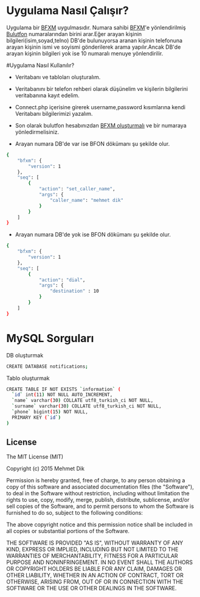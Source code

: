 # Uygulama Nasıl Çalışır?
Uygulama bir [BFXM] uygulmasıdır. Numara sahibi [BFXM]'e yönlendirilmiş [Bulutfon] numaralarından birini arar.Eğer arayan kişinin bilgileri(isim,soyad,telno) DB'de bulunuyorsa aranan kişinin telefonuna arayan kişinin ismi ve soyismi gönderilerek arama yapılır.Ancak DB'de arayan kişinin bilgileri yok ise 10 numaralı menuye yönlendirilir.



#Uygulama Nasıl Kullanılır?
- Veritabanı ve tabloları oluşturalım.
- Veritabanını bir telefon rehberi olarak düşünelim ve kişilerin bilgilerini veritabanına kayıt edelim.
- Connect.php içerisine girerek username,password kısımlarına kendi Veritabanı bilgilerimizi yazalım.
- Son olarak bulutfon hesabınızdan [BFXM oluşturmalı] ve bir numaraya yönledirmelisiniz.




- Arayan numara DB'de var ise BFON dökümanı şu şekilde olur.
```sh
{
    "bfxm": {
        "version": 1
    },
    "seq": [
        {
            "action": "set_caller_name",
            "args": {
                "caller_name": "mehmet dik"
            }
        }
    ]
}
```

- Arayan numara DB'de yok ise BFON dökümanı şu şekilde olur.
```sh
{
    "bfxm": {
        "version": 1
    },
    "seq": [
        {
            "action": "dial",
            "args": {
                "destination" : 10
            }
        }
    ]
}
```

# MySQL Sorguları
DB oluşturmak

```sh
CREATE DATABASE notifications;
```

Tablo oluşturmak

```sh
CREATE TABLE IF NOT EXISTS `information` (
  `id` int(11) NOT NULL AUTO_INCREMENT,
  `name` varchar(30) COLLATE utf8_turkish_ci NOT NULL,
  `surname` varchar(30) COLLATE utf8_turkish_ci NOT NULL,
  `phone` bigint(15) NOT NULL,
  PRIMARY KEY (`id`)
)
```

License
----

The MIT License (MIT)

Copyright (c) 2015 Mehmet Dik

Permission is hereby granted, free of charge, to any person obtaining a copy of this software and associated documentation files (the "Software"), to deal in the Software without restriction, including without limitation the rights to use, copy, modify, merge, publish, distribute, sublicense, and/or sell copies of the Software, and to permit persons to whom the Software is furnished to do so, subject to the following conditions:

The above copyright notice and this permission notice shall be included in all copies or substantial portions of the Software.

THE SOFTWARE IS PROVIDED "AS IS", WITHOUT WARRANTY OF ANY KIND, EXPRESS OR IMPLIED, INCLUDING BUT NOT LIMITED TO THE WARRANTIES OF MERCHANTABILITY, FITNESS FOR A PARTICULAR PURPOSE AND NONINFRINGEMENT. IN NO EVENT SHALL THE AUTHORS OR COPYRIGHT HOLDERS BE LIABLE FOR ANY CLAIM, DAMAGES OR OTHER LIABILITY, WHETHER IN AN ACTION OF CONTRACT, TORT OR OTHERWISE, ARISING FROM, OUT OF OR IN CONNECTION WITH THE SOFTWARE OR THE USE OR OTHER DEALINGS IN THE SOFTWARE.


[BFXM]:https://github.com/bulutfon/documents/tree/master/BFXM
[Bulutfon]:https://www.bulutfon.com/
[BFXM oluşturmalı]:https://www.youtube.com/watch?v=4DeFu8JvG3o
